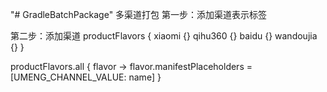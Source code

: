 "# GradleBatchPackage" 
多渠道打包
第一步：添加渠道表示标签
<!-- UMeng 配置-->
<meta-data android:value="${UMENG_CHANNEL_VALUE}" android:name="UMENG_CHANNEL"/>

第二步：添加渠道
productFlavors {
       xiaomi {}
       qihu360 {}
       baidu {}
       wandoujia {}
   }

 productFlavors.all {
     flavor -> flavor.manifestPlaceholders = [UMENG_CHANNEL_VALUE: name]
 }
 
 
